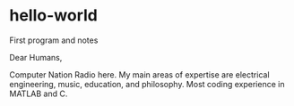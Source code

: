 # hello-world
First program and notes

Dear Humans,

Computer Nation Radio here. My main areas of expertise are electrical engineering, music, education, and philosophy.
Most coding experience in MATLAB and C. 
